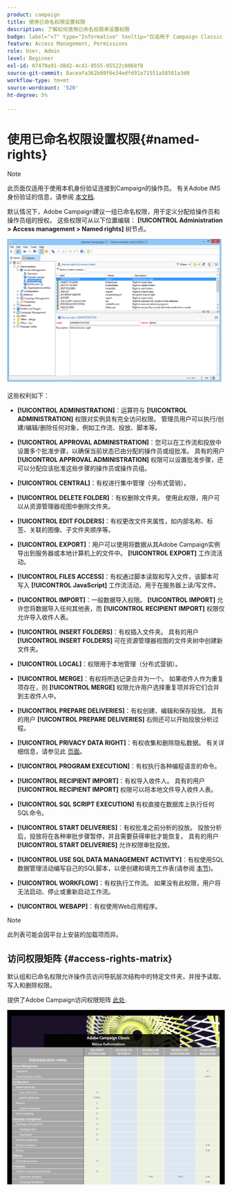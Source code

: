 ```yaml
---
product: campaign
title: 使用已命名权限设置权限
description: 了解如何使用已命名权限来设置权限
badge: label="v7" type="Informative" tooltip="仅适用于 Campaign Classic v7"
feature: Access Management, Permissions
role: User, Admin
level: Beginner
exl-id: 07470a91-d8d2-4c41-9555-05522c8068f0
source-git-commit: 8aceafa362b80f6e34edfd91a71551a58501a3d0
workflow-type: tm+mt
source-wordcount: '520'
ht-degree: 5%

---
```


# 使用已命名权限设置权限{#named-rights}

>[!NOTE]
>
>此页面仅适用于使用本机身份验证连接到Campaign的操作员。 有关Adobe IMS身份验证的信息，请参阅 [本文档](https://helpx.adobe.com/enterprise/using/manage-permissions-and-roles.html).

默认情况下，Adobe Campaign建议一组已命名权限，用于定义分配给操作员和操作员组的授权。 这些权限可从以下位置编辑： **[!UICONTROL Administration > Access management > Named rights]** 树节点。

![](assets/s_ncs_admin_named_rights.png)

这些权利如下：

* **[!UICONTROL ADMINISTRATION]**：运算符与 **[!UICONTROL ADMINISTRATION]** 权限对实例具有完全访问权限。 管理员用户可以执行/创建/编辑/删除任何对象，例如工作流、投放、脚本等。

* **[!UICONTROL APPROVAL ADMINISTRATION]**：您可以在工作流和投放中设置多个批准步骤，以确保当前状态已由分配的操作员或组批准。 具有的用户 **[!UICONTROL APPROVAL ADMINISTRATION]** 权限可以设置批准步骤，还可以分配应该批准这些步骤的操作员或操作员组。

* **[!UICONTROL CENTRAL]**：有权进行集中管理（分布式营销）。

* **[!UICONTROL DELETE FOLDER]**：有权删除文件夹。 使用此权限，用户可以从资源管理器视图中删除文件夹。

* **[!UICONTROL EDIT FOLDERS]**：有权更改文件夹属性，如内部名称、标签、关联的图像、子文件夹顺序等。

* **[!UICONTROL EXPORT]**：用户可以使用将数据从其Adobe Campaign实例导出到服务器或本地计算机上的文件中。 **[!UICONTROL EXPORT]** 工作流活动。

* **[!UICONTROL FILES ACCESS]**：有权通过脚本读取和写入文件，该脚本可写入 **[!UICONTROL JavaScript]** 工作流活动，用于在服务器上读/写文件。

* **[!UICONTROL IMPORT]**：一般数据导入权限。 **[!UICONTROL IMPORT]** 允许您将数据导入任何其他表，而 **[!UICONTROL RECIPIENT IMPORT]** 权限仅允许导入收件人表。

* **[!UICONTROL INSERT FOLDERS]**：有权插入文件夹。 具有的用户 **[!UICONTROL INSERT FOLDERS]** 可在资源管理器视图的文件夹树中创建新文件夹。

* **[!UICONTROL LOCAL]**：权限用于本地管理（分布式营销）。

* **[!UICONTROL MERGE]**：有权将所选记录合并为一个。 如果收件人作为重复项存在，则 **[!UICONTROL MERGE]** 权限允许用户选择重复项并将它们合并到主收件人中。

* **[!UICONTROL PREPARE DELIVERIES]**：有权创建、编辑和保存投放。 具有的用户 **[!UICONTROL PREPARE DELIVERIES]** 右侧还可以开始投放分析过程。

* **[!UICONTROL PRIVACY DATA RIGHT]**：有权收集和删除隐私数据。 有关详细信息，请参见此 [ 页面](https://helpx.adobe.com/cn/campaign/kb/acc-privacy.html)。

* **[!UICONTROL PROGRAM EXECUTION]**：有权执行各种编程语言的命令。

* **[!UICONTROL RECIPIENT IMPORT]**：有权导入收件人。 具有的用户 **[!UICONTROL RECIPIENT IMPORT]** 权限可以将本地文件导入收件人表。

* **[!UICONTROL SQL SCRIPT EXECUTION]** 有权直接在数据库上执行任何SQL命令。

* **[!UICONTROL START DELIVERIES]**：有权批准之前分析的投放。 投放分析后，投放将在各种审批步骤暂停，并且需要获得审批才能恢复。 具有的用户 **[!UICONTROL START DELIVERIES]** 允许权限审批投放。

* **[!UICONTROL USE SQL DATA MANAGEMENT ACTIVITY]**：有权使用SQL数据管理活动编写自己的SQL脚本，以便创建和填充工作表(请参阅 [本节](../../workflow/using/sql-data-management.md))。

* **[!UICONTROL WORKFLOW]**：有权执行工作流。 如果没有此权限，用户将无法启动、停止或重新启动工作流。

* **[!UICONTROL WEBAPP]**：有权使用Web应用程序。

>[!NOTE]
>
>此列表可能会因平台上安装的加载项而异。

## 访问权限矩阵 {#access-rights-matrix}

默认组和已命名权限允许操作员访问导航层次结构中的特定文件夹，并授予读取、写入和删除权限。

提供了Adobe Campaign访问权限矩阵 [此处](/help/platform/using/assets/access-rights-matrix.pdf).

[![图像](assets/do-not-localize/user_management.png)](https://experienceleague.adobe.com/docs/campaign-classic/assets/access-rights-matrix.pdf)
